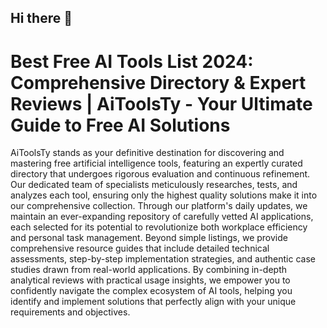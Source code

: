 ## Hi there 👋

<!--

**Here are some ideas to get you started:**

🙋‍♀️ A short introduction - what is your organization all about?
🌈 Contribution guidelines - how can the community get involved?
👩‍💻 Useful resources - where can the community find your docs? Is there anything else the community should know?
🍿 Fun facts - what does your team eat for breakfast?
🧙 Remember, you can do mighty things with the power of [Markdown](https://docs.github.com/github/writing-on-github/getting-started-with-writing-and-formatting-on-github/basic-writing-and-formatting-syntax)
-->

# Best Free AI Tools List 2024: Comprehensive Directory & Expert Reviews | AiToolsTy - Your Ultimate Guide to Free AI Solutions

AiToolsTy stands as your definitive destination for discovering and mastering free artificial intelligence tools, featuring an expertly curated directory that undergoes rigorous evaluation and continuous refinement. Our dedicated team of specialists meticulously researches, tests, and analyzes each tool, ensuring only the highest quality solutions make it into our comprehensive collection. Through our platform's daily updates, we maintain an ever-expanding repository of carefully vetted AI applications, each selected for its potential to revolutionize both workplace efficiency and personal task management. Beyond simple listings, we provide comprehensive resource guides that include detailed technical assessments, step-by-step implementation strategies, and authentic case studies drawn from real-world applications. By combining in-depth analytical reviews with practical usage insights, we empower you to confidently navigate the complex ecosystem of AI tools, helping you identify and implement solutions that perfectly align with your unique requirements and objectives.
